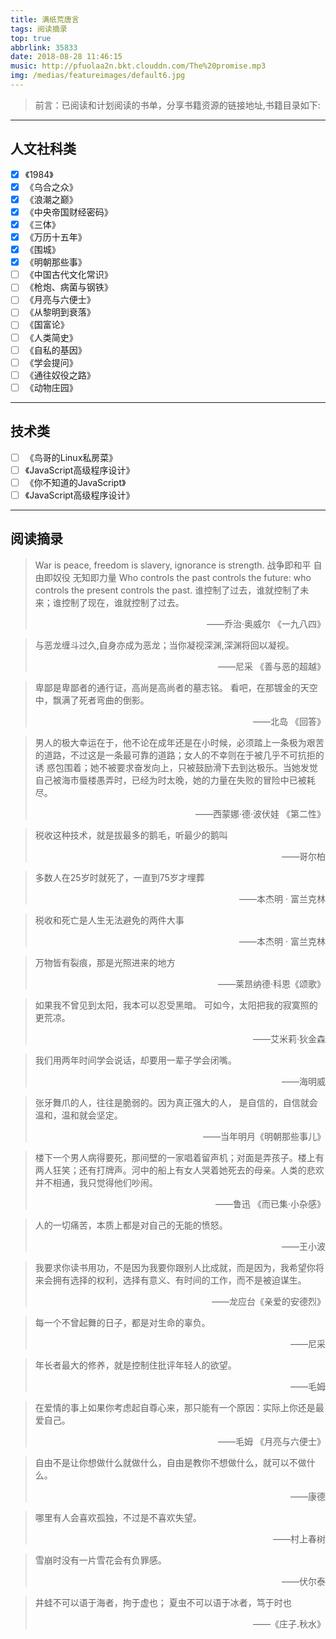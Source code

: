 ```yaml
---
title: 满纸荒唐言
tags: 阅读摘录
top: true
abbrlink: 35833
date: 2018-08-28 11:46:15
music: http://pfuolaa2n.bkt.clouddn.com/The%20promise.mp3
img: /medias/featureimages/default6.jpg
---
```


> 前言：已阅读和计划阅读的书单，分享书籍资源的链接地址,书籍目录如下:

-----

## 人文社科类
- [x] 《1984》
- [x] 《乌合之众》
- [x] 《浪潮之巅》
- [x] 《中央帝国财经密码》
- [x] 《三体》
- [x] 《万历十五年》
- [x] 《围城》
- [x] 《明朝那些事》
- [ ] 《中国古代文化常识》
- [ ] 《枪炮、病菌与钢铁》
- [ ] 《月亮与六便士》
- [ ] 《从黎明到衰落》
- [ ] 《国富论》
- [ ] 《人类简史》
- [ ] 《自私的基因》
- [ ] 《学会提问》
- [ ] 《通往奴役之路》
- [ ] 《动物庄园》

-----

## 技术类
- [ ] 《鸟哥的Linux私房菜》
- [ ] 《JavaScript高级程序设计》
- [ ] 《你不知道的JavaScript》
- [ ] 《JavaScript高级程序设计》

-----

## 阅读摘录
> War is peace, freedom is slavery, ignorance is strength.
  战争即和平 自由即奴役 无知即力量
  Who controls the past controls the future: who controls the present controls the past. 
  谁控制了过去，谁就控制了未来；谁控制了现在，谁就控制了过去。<div align='right'>——乔治·奥威尔 《一九八四》

> 与恶龙缠斗过久,自身亦成为恶龙；当你凝视深渊,深渊将回以凝视。<div align='right'>——尼采 《善与恶的超越》

> 卑鄙是卑鄙者的通行证，高尚是高尚者的墓志铭。
  看吧，在那镀金的天空中，飘满了死者弯曲的倒影。<div align='right'>——北岛 《回答》

> 男人的极大幸运在于，他不论在成年还是在小时候，必须踏上一条极为艰苦的道路，不过这是一条最可靠的道路；女人的不幸则在于被几乎不可抗拒的诱   惑包围着；她不被要求奋发向上，只被鼓励滑下去到达极乐。当她发觉自己被海市蜃楼愚弄时，已经为时太晚，她的力量在失败的冒险中已被耗尽。<div align='right'>——西蒙娜·德·波伏娃 《第二性》

> 税收这种技术，就是拔最多的鹅毛，听最少的鹅叫 	<div align='right'>——哥尔柏

> 多数人在25岁时就死了，一直到75岁才埋葬 	<div align='right'>——本杰明 · 富兰克林

> 税收和死亡是人生无法避免的两件大事 	<div align='right'>——本杰明 · 富兰克林

> 万物皆有裂痕，那是光照进来的地方	<div align='right'>——莱昂纳德·科恩《颂歌》

> 如果我不曾见到太阳，我本可以忍受黑暗。
> 可如今，太阳把我的寂寞照的更荒凉。	<div align='right'>——艾米莉·狄金森

> 我们用两年时间学会说话，却要用一辈子学会闭嘴。<div align='right'>——海明威

> 张牙舞爪的人，往往是脆弱的。因为真正强大的人，
> 是自信的，自信就会温和，温和就会坚定。	<div align='right'>——当年明月《明朝那些事儿》

> 楼下一个男人病得要死，那间壁的一家唱着留声机；对面是弄孩子。楼上有两人狂笑；还有打牌声。河中的船上有女人哭着她死去的母亲。人类的悲欢并不相通，我只觉得他们吵闹。<div align='right'>——鲁迅 《而已集·小杂感》

> 人的一切痛苦，本质上都是对自己的无能的愤怒。	<div align='right'>——王小波

> 我要求你读书用功，不是因为我要你跟别人比成就，而是因为，我希望你将来会拥有选择的权利，选择有意义、有时间的工作，而不是被迫谋生。<div align='right'>——龙应台《亲爱的安德烈》

> 每一个不曾起舞的日子，都是对生命的辜负。	<div align='right'>——尼采

> 年长者最大的修养，就是控制住批评年轻人的欲望。<div align='right'>——毛姆

> 在爱情的事上如果你考虑起自尊心来，那只能有一个原因：实际上你还是最爱自己。<div align='right'>——毛姆 《月亮与六便士》

> 自由不是让你想做什么就做什么，自由是教你不想做什么，就可以不做什么。<div align='right'>——康德

> 哪里有人会喜欢孤独，不过是不喜欢失望。	<div align='right'>——村上春树

> 雪崩时没有一片雪花会有负罪感。    <div align='right'>——伏尔泰

> 井蛙不可以语于海者，拘于虚也；
> 夏虫不可以语于冰者，笃于时也  <div align='right'>——《庄子.秋水》